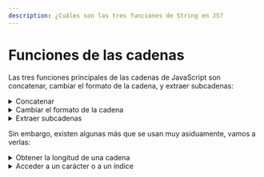 ```yaml
---
description: ¿Cuáles son las tres funciones de String en JS?
---
```


# Funciones de las cadenas

Las tres funciones principales de las cadenas de JavaScript son concatenar, cambiar el formato de la cadena, y extraer subcadenas:

<details>

<summary>Concatenar</summary>

Es decir, unir varias cadenas para crear una nueva. Además de con la función, vamos a ver varias maneras de hacerlo:

**Con la función concat():**

```
let tarea = 'limpiar';
let area = 'habitacion';

let tareaHoy = tarea.concat(area);


También sería posible:

let tareaHoy = 'Hoy me toca'.concat(' ', tarea, ' la/el ', area);
```

**Con el operador de suma:**

<pre><code>let capitulo1 = 'este es el texto de mi primer capítulo.';
let capitulo2 = 'este es el texto de mi segundo capítulo.';

<strong>let libro = capitulo1 + capitulo2;
</strong><strong>
</strong>
También sería posible:

let libro = 'Hasta ahora he escrito todo esto: ' + capitulo1 + ' ' + capitulo2;
</code></pre>

**Con las comillas invertidas:**

```
let alimento = 'tortilla';
let diaSemana = 'jueves';

let comida = `Este ${diaSemana} me apetece mucho comer {alimento}.`;
```

</details>

<details>

<summary>Cambiar el formato de la cadena</summary>

Es decir, convertir una cadena a mayúsculas o a minúsculas:

```
let texto = 'este es Un texto';

let textoEnMayuscula = texto.toUpperCase(); --> output: ESTE ES UN TEXTO

let textoEnMinuscula = texto.toLowerCase(); --> output: este es un texto
```

</details>

<details>

<summary>Extraer subcadenas</summary>

Es decir, separar (rebanar, según el nombre en inglés de la función) una cadena en varias:

<figure><img src="https://www.javascripttutorial.net/wp-content/uploads/2022/02/JavaScript-String-slice-end-greater-than-length.svg" alt=""><figcaption></figcaption></figure>

```
let saludo = 'hello';

let rebanada = saludo.slice(2,4);
  --> introducimos el índice inicial y el índice final con que nos queremos quedar.
  --> rebanada = 'llo'
```



{% hint style="info" %}
Recuerda que el índice empieza en cero, es decir, el índice de 'h' equivale a 0, no a 1.
{% endhint %}

</details>

Sin embargo, existen algunas más que se usan muy asiduamente, vamos a verlas:

<details>

<summary>Obtener la longitud de una cadena</summary>

Esta función resulta muy adecuada, por ejemplo, cuando hemos requerido que una contraseña contenga un número mínimo de caracteres:

```
let contraseña = 'mi contraseña';

console.log(contraseña.length()) --> output --> 12
```

</details>

<details>

<summary>Acceder a un carácter o a un índice</summary>

La función charAt() nos permite saber qué carácter se encuentra en determinado índice, mientras que la función indexOf() nos permite saber qué índice tiene determinado carácter.

<figure><img src="https://media.geeksforgeeks.org/wp-content/uploads/20230906124433/Screenshot-(354).png" alt=""><figcaption></figcaption></figure>

```
let cadena = 'geeksforgeeks'

console.log(cadena.indexOf('s')) --> output --> 4

console.log(cadena.charAt(5)) --> output --> f

También podemos acceder a la 'f' de la siguiente manera:
console.log(cadena[5])
```

{% hint style="info" %}
Si el carácter que estamos buscando aparece varias veces en la cadena, JavaScript nos informará exclusivamente sobre el primero que aparezca.
{% endhint %}

</details>
